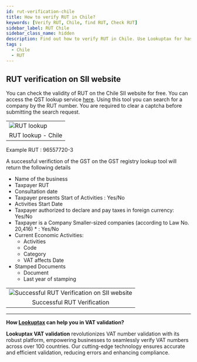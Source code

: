 ```yaml
---
id: rut-verification-chile
title: How to verify RUT in Chile?
keywords: [Verify RUT, Chile, find RUT, Check RUT]
sidebar_label: RUT Chile
sidebar_class_name: hidden
description: Find out how to verify RUT in Chile. Use Lookuptax for hassle-free validation of RUT in Chile.
tags : 
  - Chile
  - RUT
---
```


## RUT verification on SII website 

You can check the validity of RUT on the Chile SII website for free. You can access the QST lookup service [here](https://zeus.sii.cl/cvc/stc/stc.html). Using this tool you can search for a company by the RUT number. You are required to clear a captcha before submitting the search request.


<table align="center" border="0px" border-color="#dedede"><tr><td>
  <img src="/docs/img/verify/rut-chile.PNG" alt="RUT lookup" title="RUT lookup"/>
  </td></tr>
  <tr><td align="center">RUT lookup - Chile</td></tr>
</table>


Example RUT :  96557720-3


A successful verifiction of the GST on the GST registry lookup tool will return the following details

* Name of the business
* Taxpayer RUT
* Consultation date
* Taxpayer presents Start of Activities : Yes/No
* Activities Start Date
* Taxpayer authorized to declare and pay taxes in foreign currency: Yes/No
* Taxpayer is a Company Smaller-sized companies (according to Law No. 20,416) * : Yes/No
* Current Economic Activities:
  * Activities  
  * Code  
  * Category  
  * VAT affects Date
* Stamped Documents
  * Document  
  * Last year of stamping


<table align="center" border="0px" border-color="#dedede"><tr><td>
  <img src="/docs/img/verify/rut-details-chile.PNG" alt="Successful RUT Verification on SII website" title="Successful RUT Verification on SII website"/>
  </td></tr>
  <tr><td align="center">Successful RUT Verification</td></tr>
</table>


----
**How [Lookuptax](https://lookuptax.com/) can help you in VAT validation?**

**Lookuptax VAT validation** revolutionizes VAT number validation with its robust platform, empowering businesses to seamlessly verify VAT numbers across over 100 countries. Our cutting-edge technology ensures accurate and efficient validation, reducing errors and enhancing compliance.


